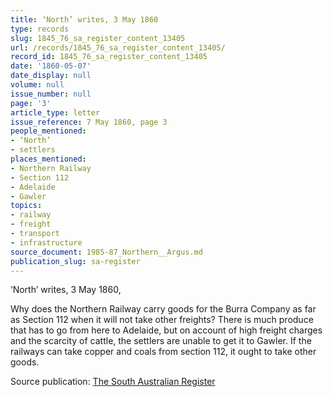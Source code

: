 ```yaml
---
title: ‘North’ writes, 3 May 1860
type: records
slug: 1845_76_sa_register_content_13405
url: /records/1845_76_sa_register_content_13405/
record_id: 1845_76_sa_register_content_13405
date: '1860-05-07'
date_display: null
volume: null
issue_number: null
page: '3'
article_type: letter
issue_reference: 7 May 1860, page 3
people_mentioned:
- ‘North’
- settlers
places_mentioned:
- Northern Railway
- Section 112
- Adelaide
- Gawler
topics:
- railway
- freight
- transport
- infrastructure
source_document: 1985-87_Northern__Argus.md
publication_slug: sa-register
---
```


‘North’ writes, 3 May 1860,

Why does the Northern Railway carry goods for the Burra Company as far as Section 112 when it will not take other freights?  There is much produce that has to go from here to Adelaide, but on account of high freight charges and the scarcity of cattle, the settlers are unable to get it to Gawler.  If the railways can take copper and coals from section 112, it ought to take other goods.

Source publication: [The South Australian Register](/publications/sa-register/)
